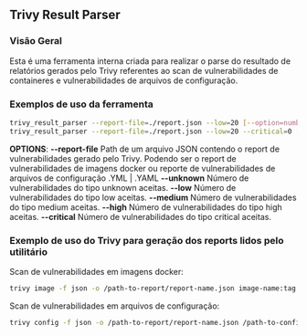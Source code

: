 ## Trivy Result Parser
### Visão Geral
Esta é uma ferramenta interna criada para realizar o parse do resultado de relatórios gerados pelo Trivy referentes ao scan de vulnerabilidades de containeres e vulnerabilidades de arquivos de configuração.




### Exemplos de uso da ferramenta
```sh
trivy_result_parser --report-file=./report.json --low=20 [--option=number]
trivy_result_parser --report-file=./report.json --low=20 --critical=0 [--option=number]
```

**OPTIONS**:
**--report-file**   Path de um arquivo JSON contendo o report de vulnerabilidades gerado pelo Trivy. Podendo ser o report de vulnerabilidades de imagens docker ou reporte de vulnerabilidades de arquivos de configuração .YML | .YAML
**--unknown**       Número de vulnerabilidades do tipo unknown aceitas.
**--low**           Número de vulnerabilidades do tipo low aceitas.
**--medium**        Número de vulnerabilidades do tipo medium aceitas.
**--high**          Número de vulnerabilidades do tipo high aceitas.
**--critical**      Número de vulnerabilidades do tipo critical aceitas.



### Exemplo de uso do Trivy para geração dos reports lidos pelo utilitário
Scan de vulnerabilidades em imagens docker:
```sh
trivy image -f json -o /path-to-report/report-name.json image-name:tag
```



Scan de vulnerabilidades em arquivos de configuração:

```sh
trivy config -f json -o /path-to-report/report-name.json /path-to-config-file
```